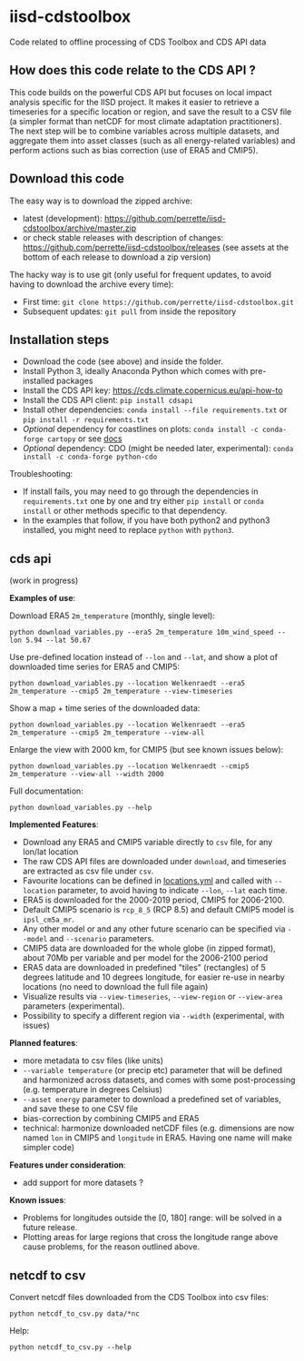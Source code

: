 # iisd-cdstoolbox

Code related to offline processing of CDS Toolbox and CDS API data 

## How does this code relate to the CDS API ?

This code builds on the powerful CDS API but focuses on local impact analysis specific for the IISD project. It makes it easier to retrieve a timeseries for a specific location or region, and save the result to a CSV file (a simpler format than netCDF for most climate adaptation practitioners). The next step will be to combine variables across multiple datasets, and aggregate them into asset classes (such as all energy-related variables) and perform actions such as bias correction (use of ERA5 and CMIP5).

## Download this code

The easy way is to download the zipped archive:
- latest (development): https://github.com/perrette/iisd-cdstoolbox/archive/master.zip
- or check stable releases with description of changes: https://github.com/perrette/iisd-cdstoolbox/releases (see assets at the bottom of each release to download a zip version)

The hacky way is to use git (only useful for frequent updates, to avoid having to download the archive every time):
- First time: `git clone https://github.com/perrette/iisd-cdstoolbox.git`
- Subsequent updates: `git pull` from inside the repository 

## Installation steps

- Download the code (see above) and inside the folder.
- Install Python 3, ideally Anaconda Python which comes with pre-installed packages
- Install the CDS API key: https://cds.climate.copernicus.eu/api-how-to
- Install the CDS API client: `pip install cdsapi`
- Install other dependencies: `conda install --file requirements.txt` or `pip install -r requirements.txt`
- _Optional_ dependency for coastlines on plots: `conda install -c conda-forge cartopy` or see [docs](https://scitools.org.uk/cartopy/docs/latest/installing.html)
- _Optional_ dependency: CDO (might be needed later, experimental): `conda install -c conda-forge python-cdo`


Troubleshooting:
- If install fails, you may need to go through the dependencies in `requirements.txt` one by one and try either `pip install` or `conda install` or other methods specific to that dependency.
- In the examples that follow, if you have both python2 and python3 installed, you might need to replace `python` with `python3`.

## cds api

(work in progress)

**Examples of use**:

Download ERA5 `2m_temperature` (monthly, single level):

    python download_variables.py --era5 2m_temperature 10m_wind_speed --lon 5.94 --lat 50.67

Use pre-defined location instead of `--lon` and `--lat`, and show a plot of downloaded time series for ERA5 and CMIP5:

    python download_variables.py --location Welkenraedt --era5 2m_temperature --cmip5 2m_temperature --view-timeseries
    
Show a map + time series of the downloaded data:
    
    python download_variables.py --location Welkenraedt --era5 2m_temperature --cmip5 2m_temperature --view-all
    
Enlarge the view with 2000 km, for CMIP5 (but see known issues below):
    
    python download_variables.py --location Welkenraedt --cmip5 2m_temperature --view-all --width 2000
    
Full documentation:

    python download_variables.py --help
    

**Implemented Features**:

- Download any ERA5 and CMIP5 variable directly to `csv` file, for any lon/lat location
- The raw CDS API files are downloaded under `download`, and timeseries are extracted as csv file under `csv`.
- Favourite locations can be defined in [locations.yml](locations.yml) and called with `--location` parameter, to avoid having to indicate `--lon`, `--lat` each time.
- ERA5 is downloaded for the 2000-2019 period, CMIP5 for 2006-2100. 
- Default CMIP5 scenario is `rcp_8_5` (RCP 8.5) and default CMIP5 model is `ipsl_cm5a_mr`. 
- Any other model or and any other future scenario can be specified via `--model` and `--scenario` parameters.
- CMIP5 data are downloaded for the whole globe (in zipped format), about 70Mb per variable and per model for the 2006-2100 period
- ERA5 data are downloaded in predefined "tiles" (rectangles) of 5 degrees latitude and 10 degrees longitude, for easier re-use in nearby locations (no need to download the full file again)
- Visualize results via `--view-timeseries`, `--view-region` or `--view-area` parameters (experimental).
- Possibility to specify a different region via `--width` (experimental, with issues)


**Planned features**:

- more metadata to csv files (like units)
- `--variable temperature` (or precip etc) parameter that will be defined and harmonized across datasets, and comes with some post-processing (e.g. temperature in degrees Celsius)
- `--asset energy` parameter to download a predefined set of variables, and save these to one CSV file
- bias-correction by combining CMIP5 and ERA5
- technical: harmonize downloaded netCDF files (e.g. dimensions are now named `lon` in CMIP5 and `longitude` in ERA5. Having one name will make simpler code)

**Features under consideration**:

- add support for more datasets ?


**Known issues**:

- Problems for longitudes outside the [0, 180] range: will be solved in a future release.
- Plotting areas for large regions that cross the longitude range above cause problems, for the reason outlined above.


## netcdf to csv

Convert netcdf files downloaded from the CDS Toolbox into csv files:

    python netcdf_to_csv.py data/*nc

Help:

    python netcdf_to_csv.py --help
